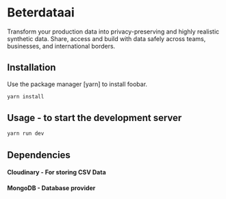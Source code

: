 # Beterdataai

Transform your production data into privacy-preserving and highly realistic synthetic data. Share, access and build with data safely across teams, businesses, and international borders.

## Installation

Use the package manager [yarn] to install foobar.

```bash
yarn install
```

## Usage - to start the development server 

```js
yarn run dev
```

## Dependencies 

#### Cloudinary - For storing CSV Data 
#### MongoDB - Database provider 

